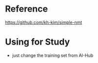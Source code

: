 # Reference 
https://github.com/kh-kim/simple-nmt

# Using for Study
- just change the training set from AI-Hub